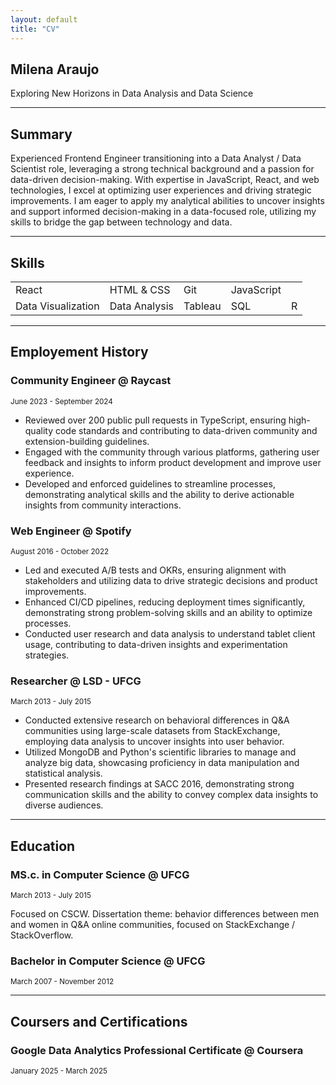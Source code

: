 ```yaml
---
layout: default
title: "CV"
---
```


## Milena Araujo

Exploring New Horizons in Data Analysis and Data Science

---

## Summary

Experienced Frontend Engineer transitioning into a Data Analyst / Data Scientist
role, leveraging a strong technical background and a passion for data-driven
decision-making. With expertise in JavaScript, React, and web technologies, I excel at
optimizing user experiences and driving strategic improvements. I am eager to apply
my analytical abilities to uncover insights and support informed decision-making in a
data-focused role, utilizing my skills to bridge the gap between technology and data.

---

## Skills

|                    |               |         |            |   |
|--------------------|---------------|---------|------------|---|
|        React       |   HTML & CSS  |   Git   | JavaScript |   |
| Data Visualization | Data Analysis | Tableau |     SQL    | R |

---

## Employement History

### Community Engineer @ Raycast

<sub> June 2023 - September 2024</sub>

- Reviewed over 200 public pull requests in TypeScript, ensuring high-quality code standards and contributing to data-driven community and extension-building guidelines.
- Engaged with the community through various platforms, gathering user feedback and insights to inform product development and improve user experience.
- Developed and enforced guidelines to streamline processes, demonstrating analytical skills and the ability to derive actionable insights from community interactions.

### Web Engineer @ Spotify

<sub>August 2016 - October 2022</sub>

- Led and executed A/B tests and OKRs, ensuring alignment with stakeholders and utilizing data to drive strategic decisions and product improvements.
- Enhanced CI/CD pipelines, reducing deployment times significantly, demonstrating strong problem-solving skills and an ability to optimize processes.
- Conducted user research and data analysis to understand tablet client usage, contributing to data-driven insights and experimentation strategies.

### Researcher @ LSD - UFCG

<sub>March 2013 - July 2015</sub>

- Conducted extensive research on behavioral differences in Q&A communities using large-scale datasets from StackExchange, employing data analysis to uncover insights into user behavior.
- Utilized MongoDB and Python's scientific libraries to manage and analyze big data, showcasing proficiency in data manipulation and statistical analysis.
- Presented research findings at SACC 2016, demonstrating strong communication skills and the ability to convey complex data insights to diverse audiences.

---

## Education

### MS.c. in Computer Science @ UFCG

<sub>March 2013 - July 2015</sub>

Focused on CSCW. Dissertation theme: behavior differences between men and women in Q&A online communities, focused on StackExchange / StackOverflow.

### Bachelor in Computer Science @ UFCG

<sub>March 2007 - November 2012</sub>

---

## Coursers and Certifications

### Google Data Analytics Professional Certificate @ Coursera

<sub> January 2025 - March 2025</sub>
